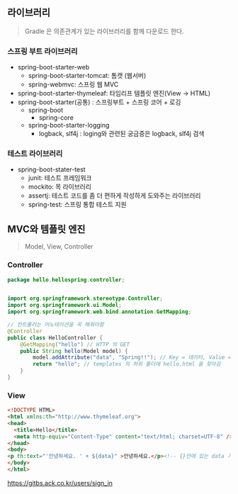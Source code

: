 ## 라이브러리

> Gradle 은 의존관계가 있는 라이브러리를 함께 다운로드 한다.

### 스프링 부트 라이브러리

* spring-boot-starter-web
  * spring-boot-starter-tomcat: 톰캣 (웹서버)
  * spring-webmvc: 스프링 웹 MVC
* spring-boot-starter-thymeleaf: 타임리프 템플릿 엔진(View -> HTML)
* spring-boot-starter(공통) : 스프링부트 + 스프링 코어 + 로깅
  * spring-boot
    * spring-core
  * spring-boot-starter-logging
    * logback, slf4j : loging와 관련된 궁금증은 logback, slf4j 검색

### 테스트 라이브러리

* spring-boot-stater-test
  * junit: 테스트 프레임워크
  * mockito: 목 라이브러리
  * assertj: 테스트 코드를 좀 더 편하게 작성하게 도와주는 라이브러리
  * spring-test: 스프링 통합 테스트 지원



## MVC와 템플릿 엔진

> Model, View, Controller

### Controller

```java
package hello.hellospring.controller;


import org.springframework.stereotype.Controller;
import org.springframework.ui.Model;
import org.springframework.web.bind.annotation.GetMapping;

// 컨트롤러는 어노테이션을 꼭 해줘야함
@Controller
public class HelloController {
    @GetMapping("hello") // HTTP 의 GET
    public String hello(Model model) {
        model.addAttribute("data", "Spring!!"); // Key = 데이터, Value = 값
        return "hello"; // templates 의 하위 폴더에 hello.html 을 찾아감
    }
}
```

### View

```html
<!DOCTYPE HTML>
<html xmlns:th="http://www.thymeleaf.org">
<head>
  <title>Hello</title>
  <meta http-equiv="Content-Type" content="text/html; charset=UTF-8" />
</head>
<body>
<p th:text="'안녕하세요. ' + ${data}" >안녕하세요.</p><!-- {}안에 있는 data 가 Controller 에 있는 value -->
</body>
</html> 
```

https://gitbs.ack.co.kr/users/sign_in
